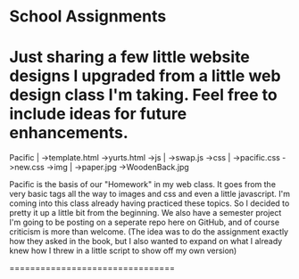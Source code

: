 School Assignments
=================

Just sharing a few little website designs I upgraded from a little web design class I'm taking. Feel free to include ideas for future enhancements.
 ======================
 
Pacific
|
->template.html
->yurts.html
->js
  |
  ->swap.js
->css
  |
  ->pacific.css
  ->new.css
->img
  |
  ->paper.jpg
  ->WoodenBack.jpg
  
Pacific is the basis of our "Homework" in my web class. It goes from the very basic <html> tags all the way to images and css and even a little javascript. I'm coming into this class already having practiced these topics. So I decided to pretty it up a little bit from the beginning. We also have a semester project I'm going to be posting on a seperate repo here on GitHub, and of course criticism is more than welcome. (The idea was to do the assignment exactly how they asked in the book, but I also wanted to expand on what I already knew how I threw in a little script to show off my own version)

================================
